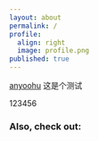 ```yaml
---
layout: about
permalink: /
profile:
  align: right
  image: profile.png
published: true
---
```


[anyoohu](https://anyoohu.github.io)
这是个测试

123456

### Also, check out:


